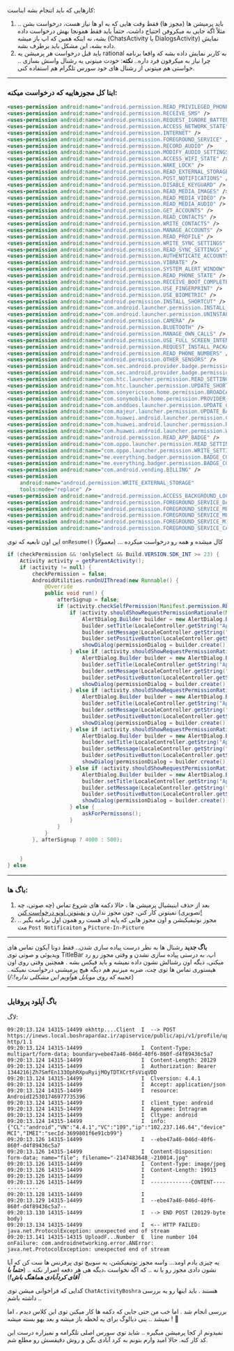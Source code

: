 
کارهایی که باید اتنجام بشه ایناست:
1. باید پرمیشن ها (مجوز ها) فقط وقت هایی  که به او ها نیاز هست، درخواست بشن .. مثلاً اگه جایی به میکروفن احتیاج داشت، حتماً باید فقط همونجا بهش درخواست داده بشه، نه اینکه همین که اپ باز میشه (ChatsActivity یا DialogsActivity) نمایش داده بشه، 
   این مشکل باید برطرف بشه.
2. باید قبل درخواست هر پرمیشن یه rational به کاربر نمایش داده بشه که واقعا برنامه چرا نیاز به میکرفون فرد داره..
   **نکته**: خودت میتونی یه رشنال واسش بسازی .. خواستی هم میتونی از رشنال های خود سورس تلگرام هم استفاده کنی.

------------------------------------------------------------------------

### اینا کل مجوزهاییه که درخواست میکنه:

```XML
<uses-permission android:name="android.permission.READ_PRIVILEGED_PHONE_STATE" />  
<uses-permission android:name="android.permission.RECEIVE_SMS" />  
<uses-permission android:name="android.permission.REQUEST_IGNORE_BATTERY_OPTIMIZATIONS" />  
<uses-permission android:name="android.permission.ACCESS_NETWORK_STATE" />  
<uses-permission android:name="android.permission.INTERNET" />  
<uses-permission android:name="android.permission.FOREGROUND_SERVICE" />  
<uses-permission android:name="android.permission.RECORD_AUDIO" />  
<uses-permission android:name="android.permission.MODIFY_AUDIO_SETTINGS" />  
<uses-permission android:name="android.permission.ACCESS_WIFI_STATE" />  
<uses-permission android:name="android.permission.WAKE_LOCK" />  
<uses-permission android:name="android.permission.READ_EXTERNAL_STORAGE" />  
<uses-permission android:name="android.permission.POST_NOTIFICATIONS" />  
<uses-permission android:name="android.permission.DISABLE_KEYGUARD" />  
<uses-permission android:name="android.permission.READ_MEDIA_IMAGES" />  
<uses-permission android:name="android.permission.READ_MEDIA_VIDEO" />  
<uses-permission android:name="android.permission.READ_MEDIA_AUDIO" />  
<uses-permission android:name="android.permission.GET_ACCOUNTS" />  
<uses-permission android:name="android.permission.READ_CONTACTS" />  
<uses-permission android:name="android.permission.WRITE_CONTACTS" />  
<uses-permission android:name="android.permission.MANAGE_ACCOUNTS" />  
<uses-permission android:name="android.permission.READ_PROFILE" />  
<uses-permission android:name="android.permission.WRITE_SYNC_SETTINGS" />  
<uses-permission android:name="android.permission.READ_SYNC_SETTINGS" />  
<uses-permission android:name="android.permission.AUTHENTICATE_ACCOUNTS" />  
<uses-permission android:name="android.permission.VIBRATE" />  
<uses-permission android:name="android.permission.SYSTEM_ALERT_WINDOW" />  
<uses-permission android:name="android.permission.READ_PHONE_STATE" />  
<uses-permission android:name="android.permission.RECEIVE_BOOT_COMPLETED" />  
<uses-permission android:name="android.permission.USE_FINGERPRINT" />  
<uses-permission android:name="android.permission.USE_BIOMETRIC" />  
<uses-permission android:name="android.permission.INSTALL_SHORTCUT" />  
<uses-permission android:name="com.android.launcher.permission.INSTALL_SHORTCUT" />  
<uses-permission android:name="com.android.launcher.permission.UNINSTALL_SHORTCUT" />  
<uses-permission android:name="android.permission.CAMERA" />  
<uses-permission android:name="android.permission.BLUETOOTH" />  
<uses-permission android:name="android.permission.MANAGE_OWN_CALLS" />  
<uses-permission android:name="android.permission.USE_FULL_SCREEN_INTENT" />  
<uses-permission android:name="android.permission.REQUEST_INSTALL_PACKAGES" />  
<uses-permission android:name="android.permission.READ_PHONE_NUMBERS" />  
<uses-permission android:name="android.permission.OTHER_SENSORS" />  
<uses-permission android:name="com.sec.android.provider.badge.permission.READ" />  
<uses-permission android:name="com.sec.android.provider.badge.permission.WRITE" />  
<uses-permission android:name="com.htc.launcher.permission.READ_SETTINGS" />  
<uses-permission android:name="com.htc.launcher.permission.UPDATE_SHORTCUT" />  
<uses-permission android:name="com.sonyericsson.home.permission.BROADCAST_BADGE" />  
<uses-permission android:name="com.sonymobile.home.permission.PROVIDER_INSERT_BADGE" />  
<uses-permission android:name="com.anddoes.launcher.permission.UPDATE_COUNT" />  
<uses-permission android:name="com.majeur.launcher.permission.UPDATE_BADGE" />  
<uses-permission android:name="com.huawei.android.launcher.permission.CHANGE_BADGE" />  
<uses-permission android:name="com.huawei.android.launcher.permission.READ_SETTINGS" />  
<uses-permission android:name="com.huawei.android.launcher.permission.WRITE_SETTINGS" />  
<uses-permission android:name="android.permission.READ_APP_BADGE" />  
<uses-permission android:name="com.oppo.launcher.permission.READ_SETTINGS" />  
<uses-permission android:name="com.oppo.launcher.permission.WRITE_SETTINGS" />  
<uses-permission android:name="me.everything.badger.permission.BADGE_COUNT_READ" />  
<uses-permission android:name="me.everything.badger.permission.BADGE_COUNT_WRITE" />  
<uses-permission android:name="com.android.vending.BILLING" />  
<uses-permission  
    android:name="android.permission.WRITE_EXTERNAL_STORAGE"  
    tools:node="replace" />  
<uses-permission android:name="android.permission.ACCESS_BACKGROUND_LOCATION" />  
<uses-permission android:name="android.permission.FOREGROUND_SERVICE_DATA_SYNC" />  
<uses-permission android:name="android.permission.FOREGROUND_SERVICE_MEDIA_PLAYBACK" />  
<uses-permission android:name="android.permission.FOREGROUND_SERVICE_MEDIA_PROJECTION" />  
<uses-permission android:name="android.permission.FOREGROUND_SERVICE_MICROPHONE" />  
<uses-permission android:name="android.permission.FOREGROUND_SERVICE_CAMERA" />
```

این اون تابعیه که توی `onResume()` کال میشده و همه رو درخواست میکرده ... (_معمولاً_)

```java
if (checkPermission && !onlySelect && Build.VERSION.SDK_INT >= 23) {  
    Activity activity = getParentActivity();  
    if (activity != null) {  
        checkPermission = false;  
        AndroidUtilities.runOnUIThread(new Runnable() {  
            @Override  
            public void run() {  
                afterSignup = false;  
                if (activity.checkSelfPermission(Manifest.permission.READ_CONTACTS) != PackageManager.PERMISSION_GRANTED || activity.checkSelfPermission(Manifest.permission.RECORD_AUDIO) != PackageManager.PERMISSION_GRANTED || activity.checkSelfPermission(Manifest.permission.CAMERA) != PackageManager.PERMISSION_GRANTED || activity.checkSelfPermission(Manifest.permission.WRITE_EXTERNAL_STORAGE) != PackageManager.PERMISSION_GRANTED || (Build.VERSION.SDK_INT >= 33 && activity.checkSelfPermission(Manifest.permission.POST_NOTIFICATIONS) != PackageManager.PERMISSION_GRANTED)) {  
                    if (activity.shouldShowRequestPermissionRationale(Manifest.permission.READ_CONTACTS)) {  
                        AlertDialog.Builder builder = new AlertDialog.Builder(activity);  
                        builder.setTitle(LocaleController.getString("AppName", R.string.AppName));  
                        builder.setMessage(LocaleController.getString("PermissionContacts", R.string.PermissionContacts));  
                        builder.setPositiveButton(LocaleController.getString("OK", R.string.OK), null);  
                        showDialog(permissionDialog = builder.create());  
                    } else if (activity.shouldShowRequestPermissionRationale(Manifest.permission.WRITE_EXTERNAL_STORAGE)) {  
                        AlertDialog.Builder builder = new AlertDialog.Builder(activity);  
                        builder.setTitle(LocaleController.getString("AppName", R.string.AppName));  
                        builder.setMessage(LocaleController.getString("PermissionStorage", R.string.PermissionStorage));  
                        builder.setPositiveButton(LocaleController.getString("OK", R.string.OK), null);  
                        showDialog(permissionDialog = builder.create());  
                    } else if (activity.shouldShowRequestPermissionRationale(Manifest.permission.POST_NOTIFICATIONS)) {  
                        AlertDialog.Builder builder = new AlertDialog.Builder(activity);  
                        builder.setTitle(LocaleController.getString("AppName", R.string.AppName));  
                        builder.setMessage(LocaleController.getString("PermissionNOTIFICATIONS", R.string.PermissionNOTIFICATIONS));  
                        builder.setPositiveButton(LocaleController.getString("OK", R.string.OK), null);  
                        showDialog(permissionDialog = builder.create());  
                    } else if (activity.shouldShowRequestPermissionRationale(Manifest.permission.RECORD_AUDIO)) {  
                        AlertDialog.Builder builder = new AlertDialog.Builder(activity);  
                        builder.setTitle(LocaleController.getString("AppName", R.string.AppName));  
                        builder.setMessage(LocaleController.getString("PermissionNOTIFICATIONS", R.string.PermissionNoCamera));  
                        builder.setPositiveButton(LocaleController.getString("OK", R.string.OK), null);  
                        showDialog(permissionDialog = builder.create());  
                    } else if (activity.shouldShowRequestPermissionRationale(Manifest.permission.CAMERA)) {  
                        AlertDialog.Builder builder = new AlertDialog.Builder(activity);  
                        builder.setTitle(LocaleController.getString("AppName", R.string.AppName));  
                        builder.setMessage(LocaleController.getString("PermissionNOTIFICATIONS", R.string.PermissionNoCamera));  
                        builder.setPositiveButton(LocaleController.getString("OK", R.string.OK), null);  
                        showDialog(permissionDialog = builder.create());  
                    } else {  
                        askForPermissons();  
                    }  
                }  
            }  
        }, afterSignup ? 4000 : 500);  
  
  
    }  
} else
```

----------------------------------------------------------------------------------------------------------------------

### باگ ها:

1. بعد از حذف اینیشیال پرمیشن ها ، حالا دکمه های شروع تماس (چه صوتی، چه تصویری) نمیتونن کار کنن، چون مجوز ندارن و <u>نمیتونن اونو درخواست کنن!</u> 
2. مجوز نوتیفیکیشن و اون مجوز هایی که پایه ای هست رو همون اول برنامه بگیر .. مث `Post Notificaiton` و `Picture-In-Picture`
-------------------------------------
**باگ جدید**
رشنال ها به نظر درست پیاده سازی شدن..
فقط دوتا آیکون تماس های ویدیوئی و صوتی توی TitleBar اپ، به درستی پیاده سازی نشدن و وقتی مجوز رو رد میکنی، دیگه اون رشنالش نشون داده نمیشه و باید فیکس بشه . همچنین وفتی روی اون هیستوری  تماس ها توی چت، ضربه میزنیم هم دیگه هیچ پرمیشنی درخواست نمیکنه.. (_عجیبه که روی موبایل هوآویم این مشکلی نداره!:/_)

------------------------------------------------------------------------

### باگ آپلود پروفایل
لاگ:
```
09:20:13.124 14315-14499 okhttp....Client  I  --> POST https://inews.local.boshrapardaz.ir/apiservice/public/api/v1/profile/upload http/1.1
09:20:13.124 14315-14499                   I  Content-Type: multipart/form-data; boundary=ebe47a46-046d-40f6-860f-d4f89436c5a7
09:20:13.124 14315-14499                   I  Content-Length: 20129
09:20:13.124 14315-14499                   I  Authorization: Bearer 1344216|Zh7SmfEn133OphRXpuRyijMOyTDTXCrtFsViqVDD
09:20:13.124 14315-14499                   I  Clversion: 4.4.1
09:20:13.124 14315-14499                   I  Accept: application/json
09:20:13.124 14315-14499                   I  resource: AndroidI25301746977735396
09:20:13.124 14315-14499                   I  client_type: android
09:20:13.124 14315-14499                   I  Appname: Intragram
09:20:13.124 14315-14499                   I  Cltype: android
09:20:13.124 14315-14499                   I  info: {"CL":"android","VN":"4.4.1","VC":"109","ip":"102.237.146.64","device":"A52sxq","brand":"Samsung","SDK":34,"op":"IR-MCI","IMEI":"secId-3699801f6e91cb99"}
09:20:13.126 14315-14499                   I  --ebe47a46-046d-40f6-860f-d4f89436c5a7
09:20:13.126 14315-14499                   I  Content-Disposition: form-data; name="file"; filename="-2147483648_-210014.jpg"
09:20:13.126 14315-14499                   I  Content-Type: image/jpeg
09:20:13.126 14315-14499                   I  Content-Length: 19913
09:20:13.126 14315-14499                   I  
09:20:13.126 14315-14499                   I  -------------CONTENT--------------
09:20:13.128 14315-14499                   I 
09:20:13.129 14315-14499                   I  --ebe47a46-046d-40f6-860f-d4f89436c5a7--
09:20:13.130 14315-14499                   I  --> END POST (20129-byte body)
09:20:13.134 14315-14499                   I  <-- HTTP FAILED: java.net.ProtocolException: unexpected end of stream
09:20:13.141 14315-14315 UploadF...Number  E  line number 104 onFailure: com.androidnetworking.error.ANError: java.net.ProtocolException: unexpected end of stream
```


یه چیزی یادم اومد...
واسه مجوز نوتیفیکشن، یه سوییچ توی پرفرنس ها ست کن که آیا نشون دادی مجوز رو یا نه .. که اگه نخواست ،دیگه هی هر دفعه اصرار نکنه .. (**_حتماً با آقای کردآبادی هماهنگ باش!_**)

کدایی که فراخوانی میشن توی `ChatActivityBoshra` هستند . باید اینها رو یه بررسی داشته باشم ..

بررسی انجام شد . اما خب من حتی جایی که دکمه ها کار میکنن توی این کلاس دیدم ، اما نمیشد .. ینی دیالوگ برای یه لحظه باز میشه و بعد یهو بسته میشه ! 🤦

نمیدونم از کجا پرمیشن میگیره .. شاید توی سورس اصلی تلگرامه و نمیزاره درست این کد کار کنه. حالا امید وارم بتونم به کرد آبادی بگن و روش دقیقسش رو مطلع شم.